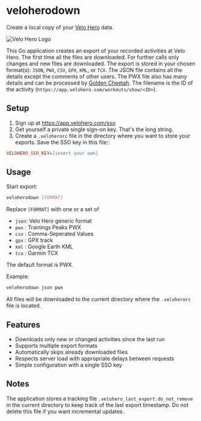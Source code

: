# veloherodown

Create a local copy of your [Velo Hero](https://www.velohero.com/) data.

![Velo Hero Logo](https://www.velohero.com/static/touchicon.png)

This Go application creates an export of your recorded activities at Velo Hero.
The first time all the files are downloaded.
For further calls only changes and new files are downloaded.
The export is stored in your chosen format(s): `JSON`, `PWX`, `CSV`, `GPX`, `KML`, or `TCX`.
The JSON file contains all the details except the comments of other users.
The PWX file also has many details and can be processed by [Golden Cheetah](http://www.goldencheetah.org/).
The filename is the ID of the activity (`https://app.velohero.com/workouts/show/<ID>`).

## Setup

1. Sign up at <https://app.velohero.com/sso>
2. Get yourself a private single sign-on key. That's the long string.
3. Create a `.veloherorc` file in the directory where you want to store your exports. Save the SSO key in this file::

```ini
VELOHERO_SSO_KEY=[insert your own]
```

## Usage

Start export:

```bash
veloherodown [FORMAT]
```

Replace `[FORMAT]` with one or a set of

* `json`: Velo Hero generic format
* `pwx` : Trainings Peaks PWX
* `csv` : Comma-Seperated Values
* `gpx` : GPX track
* `kml` : Google Earth KML
* `tcx` : Garmin TCX

The default format is PWX.

Example:

```bash
veloherodown json pwx
```

All files will be downloaded to the current directory where the `.veloherorc` file is located.

## Features

* Downloads only new or changed activities since the last run
* Supports multiple export formats
* Automatically skips already downloaded files
* Respects server load with appropriate delays between requests
* Simple configuration with a single SSO key

## Notes

The application stores a tracking file `.velohero_last_export.do_not_remove` in the current directory to keep track of the last export timestamp. Do not delete this file if you want incremental updates.